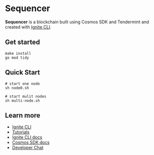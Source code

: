 # Sequencer
**Sequencer** is a blockchain built using Cosmos SDK and Tendermint and created with [Ignite CLI](https://ignite.com/cli).

## Get started

```
make install
go mod tidy
```

## Quick Start
```
# start one node
sh node0.sh

# start mulit nodes
sh multi-node.sh
```



## Learn more

- [Ignite CLI](https://ignite.com/cli)
- [Tutorials](https://docs.ignite.com/guide)
- [Ignite CLI docs](https://docs.ignite.com)
- [Cosmos SDK docs](https://docs.cosmos.network)
- [Developer Chat](https://discord.gg/ignite)
